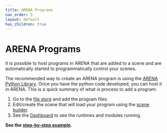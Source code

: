 ```yaml
---
title: ARENA Programs
nav_order: 5
layout: default
has_children: true
---
```


# ARENA Programs

It is possible to host programs in ARENA that are added to a scene and are automatically started to programmatically control your scenes.

The recommended way to create an ARENA program is using the [ARENA Python Library](/content/python). Once you have the python code developed, you can host it in ARENA. This is a quick summary of what is process to add a program:
1. Go to the [file store](https://arenaxr.org/files) and add the program files.
2. Edit/create the scene that will load your program using the [scene builder](/content/overview/build).
3. See the [Dashboard](https://arenaxr.org/programs/) to see the runtimes and modules running.

**See the [step-by-step example](/content/programs/programs.html).**

